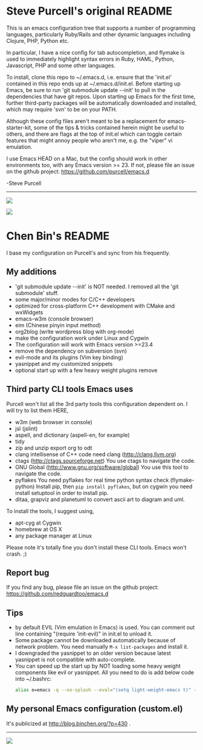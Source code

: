 # Steve Purcell's original README
This is an emacs configuration tree that supports a number of
programming languages, particularly Ruby/Rails and other dynamic
languages including Clojure, PHP, Python etc.

In particular, I have a nice config for tab autocompletion, and
flymake is used to immediately highlight syntax errors in Ruby, HAML,
Python, Javascript, PHP and some other languages.

To install, clone this repo to ~/.emacs.d, i.e. ensure that the
'init.el' contained in this repo ends up at ~/.emacs.d/init.el.
Before starting up Emacs, be sure to run 'git submodule update --init'
to pull in the dependencies that have git repos. Upon starting up Emacs
for the first time, further third-party packages will be automatically
downloaded and installed, which may require 'svn' to be on your PATH.

Although these config files aren't meant to be a replacement for
emacs-starter-kit, some of the tips & tricks contained herein might be
useful to others, and there are flags at the top of init.el which can
toggle certain features that might annoy people who aren't me,
e.g. the "viper" vi emulation.

I use Emacs HEAD on a Mac, but the config should work in other
environments too, with any Emacs version >= 23. If not, please file an
issue on the github project: https://github.com/purcell/emacs.d

-Steve Purcell

<hr>

[![](http://api.coderwall.com/purcell/endorsecount.png)](http://coderwall.com/purcell)

[![](http://www.linkedin.com/img/webpromo/btn_liprofile_blue_80x15.png)](http://uk.linkedin.com/in/stevepurcell)

# Chen Bin's README

I base my configuration on Purcell's and sync from his frequently.

## My additions

* 'git submodule update --init' is NOT needed. I removed all the 'git submodule' stuff.
* some major/minor modes for C/C++ developers
* optimized for cross-platform C++ development with CMake and wxWidgets
* emacs-w3m (console browser)
* eim (Chinese pinyin input method)
* org2blog (write wordpress blog with org-mode)
* make the configuration work under Linux and Cygwin
* The configuration will work with Emacs version >=23.4
* remove the dependency on subversion (svn)
* evil-mode and its plugins (Vim key binding)
* yasnippet and my customized snippets
* optional start up with a few heavy weight plugins remove

## Third party CLI tools Emacs uses

Purcell won't list all the 3rd party tools this configuration dependent on. I will
try to list them HERE,

* w3m (web browser in console)
* jsl (jslint)
* aspell, and dictionary (aspell-en, for example)
* tidy
* zip and unzip
  export org to odt
* clang
  intellisense of C++ code need clang (http://clang.llvm.org)
* ctags (http://ctags.sourceforge.net)
  You use ctags to navigate the code.
* GNU Global (http://www.gnu.org/software/global)
  You use this tool to navigate the code.
* pyflakes
  You need pyflakes for real time python syntax check (flymake-python)
  Install pip, then `pip install pyflakes`, but on cygwin you need install
  setuptool in order to install pip.
* ditaa, grapviz and planetuml to convert ascii art to diagram and uml.

To install the tools, I suggest using,
* apt-cyg at Cygwin
* homebrew at OS X
* any package manager at Linux

Please note it's totally fine you don't install these CLI tools. Emacs won't crash. ;)
## Report bug
If you find any bug, please file an issue on the github project:
https://github.com/redguardtoo/emacs.d

## Tips
* by default EVIL (Vim emulation in Emacs) is used. You can comment out
 line containing "(require 'init-evil)" in init.el to unload it.
* Some package cannot be downloaded automatically because of network problem.
You need manually `M-x list-packages` and install it.
* I downgraded the yasnippet to an older version because latest yasnippet is
not compatible with auto-complete.
* You can speed up the start up by NOT loading some heavy weight
  components like evil or yasnippet. All you need to do is add below
  code into ~/.bashrc:
  ```sh
  alias e=emacs -q --no-splash --eval="(setq light-weight-emacs t)" -l "$HOME/.emacs.d/init.el"
  ```

## My personal Emacs configuration (custom.el)
It's publicized at http://blog.binchen.org/?p=430 .

<hr>

[![](http://www.linkedin.com/img/webpromo/btn_liprofile_blue_80x15.png)](http://www.linkedin.com/profile/view?id=31199295)
